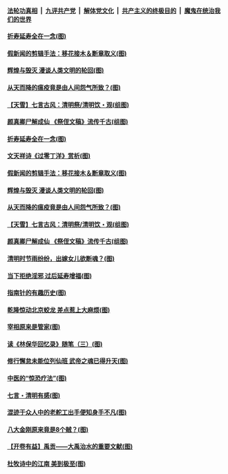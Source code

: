 

####  [法轮功真相](../../../../basic/blob/master/README.md?t=04060230) &nbsp;|&nbsp; [九评共产党](../../../../9ping.md/blob/master/README.md?t=04060230) &nbsp;|&nbsp; [解体党文化](../../../../jtdwh.md/blob/master/README.md?t=04060230)  &nbsp;|&nbsp; [共产主义的终极目的](../../../../gczydzjmd.md/blob/master/README.md?t=04060230) &nbsp;|&nbsp; [魔鬼在统治我们的世界](../../../../mgztzwmdsj.md/blob/master/README.md?t=04060230) 

#### [折寿延寿全在一念(图)](../pages/p7/928271.md?t=04060230) 

#### [假新闻的剪辑手法：移花接木＆断章取义(图)](../pages/p7/928568.md?t=04060230) 

#### [辉煌与毁灭 漫谈人类文明的轮回(图)](../pages/p7/928269.md?t=04060230) 

#### [从天而降的瘟疫竟是由人间怨气所致？(图)](../pages/p7/928375.md?t=04060230) 

#### [【天雪】七言古风：清明祭/清明饮・观(组图)](../pages/p7/928585.md?t=04060230) 

#### [颜真卿尸解成仙 《祭侄文稿》流传千古(组图)](../pages/p7/926379.md?t=04060230) 

#### [折寿延寿全在一念(图)](../pages/p7/928271.md?t=04060230) 

#### [文天祥诗《过零丁洋》赏析(图)](../pages/p7/928360.md?t=04060230) 

#### [假新闻的剪辑手法：移花接木＆断章取义(图)](../pages/p7/928568.md?t=04060230) 

#### [辉煌与毁灭 漫谈人类文明的轮回(图)](../pages/p7/928269.md?t=04060230) 

#### [从天而降的瘟疫竟是由人间怨气所致？(图)](../pages/p7/928375.md?t=04060230) 

#### [【天雪】七言古风：清明祭/清明饮・观(组图)](../pages/p7/928585.md?t=04060230) 

#### [颜真卿尸解成仙 《祭侄文稿》流传千古(组图)](../pages/p7/926379.md?t=04060230) 

#### [清明时节雨纷纷，出嫁女儿欲断魂？(图)](../pages/p7/928229.md?t=04060230) 

#### [当下拒绝淫邪 过后延寿增福(图)](../pages/p7/928142.md?t=04060230) 

#### [指南针的有趣历史(图)](../pages/p7/927838.md?t=04060230) 

#### [乾隆惊动北京蛟龙 差点惹上大麻烦(图)](../pages/p7/928247.md?t=04060230) 

#### [宰相原来是管家(图)](../pages/p7/927841.md?t=04060230) 

#### [读《林保华回忆录》随笔（三）(图)](../pages/p7/927928.md?t=04060230) 

#### [修行懈怠未能位列仙班 武帝之魂已得升天(图)](../pages/p7/927921.md?t=04060230) 

#### [中医的“惊恐疗法”(图)](../pages/p7/927840.md?t=04060230) 

#### [七言・清明有感(图)](../pages/p7/928236.md?t=04060230) 

#### [混迹于众人中的老舵工出手便知身手不凡(图)](../pages/p7/927890.md?t=04060230) 

#### [八大金刚原来竟是8个贼？(图)](../pages/p7/927994.md?t=04060230) 

#### [【开卷有益】禹贡——大禹治水的重要文献(图)](../pages/p7/927930.md?t=04060230) 

#### [杜牧诗中的江南 美到极至(图)](../pages/p7/928144.md?t=04060230) 

